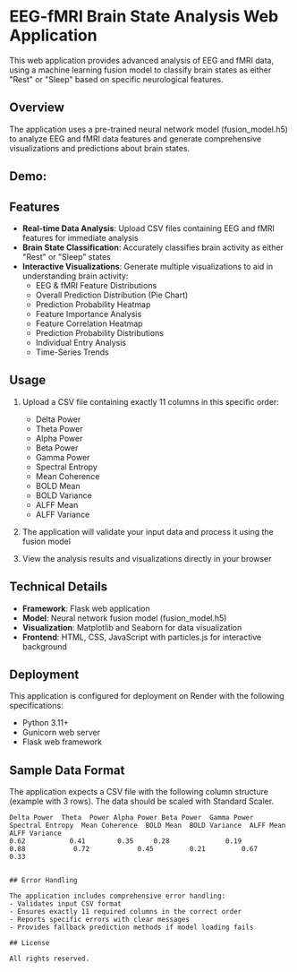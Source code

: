 # EEG-fMRI Brain State Analysis Web Application

This web application provides advanced analysis of EEG and fMRI data, using a machine learning fusion model to classify brain states as either "Rest" or "Sleep" based on specific neurological features.

## Overview

The application uses a pre-trained neural network model (fusion_model.h5) to analyze EEG and fMRI data features and generate comprehensive visualizations and predictions about brain states.

## Demo: 
## Features

- **Real-time Data Analysis**: Upload CSV files containing EEG and fMRI features for immediate analysis
- **Brain State Classification**: Accurately classifies brain activity as either "Rest" or "Sleep" states
- **Interactive Visualizations**: Generate multiple visualizations to aid in understanding brain activity:
  - EEG & fMRI Feature Distributions
  - Overall Prediction Distribution (Pie Chart)
  - Prediction Probability Heatmap
  - Feature Importance Analysis
  - Feature Correlation Heatmap
  - Prediction Probability Distributions
  - Individual Entry Analysis
  - Time-Series Trends
  
## Usage

1. Upload a CSV file containing exactly 11 columns in this specific order:
   - Delta Power
   - Theta Power
   - Alpha Power
   - Beta Power
   - Gamma Power
   - Spectral Entropy
   - Mean Coherence
   - BOLD Mean
   - BOLD Variance
   - ALFF Mean
   - ALFF Variance

2. The application will validate your input data and process it using the fusion model
3. View the analysis results and visualizations directly in your browser

## Technical Details

- **Framework**: Flask web application
- **Model**: Neural network fusion model (fusion_model.h5)
- **Visualization**: Matplotlib and Seaborn for data visualization
- **Frontend**: HTML, CSS, JavaScript with particles.js for interactive background

## Deployment

This application is configured for deployment on Render with the following specifications:
- Python 3.11+
- Gunicorn web server
- Flask web framework

## Sample Data Format

The application expects a CSV file with the following column structure (example with 3 rows). The data should be scaled with Standard Scaler.

```
Delta Power  Theta  Power Alpha Power Beta Power  Gamma Power  Spectral Entropy  Mean Coherence  BOLD Mean  BOLD Variance  ALFF Mean  ALFF Variance
0.62           0.41        0.35     0.28              0.19          0.88            0.72            0.45         0.21         0.67       0.33


## Error Handling

The application includes comprehensive error handling:
- Validates input CSV format
- Ensures exactly 11 required columns in the correct order
- Reports specific errors with clear messages
- Provides fallback prediction methods if model loading fails

## License

All rights reserved.
